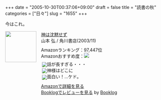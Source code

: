 +++
date = "2005-10-30T00:37:06+09:00"
draft = false
title = "読書の秋"
categories = ["日々"]
slug = "1655"
+++

今はこれ。
<div class="booklog-all" style="margin-bottom:10px;"><div class="booklog-img" style="float:left; margin-right:15px;"><a href="http://www.amazon.co.jp/exec/obidos/ASIN/4048734792/ieiriblog-22" target="_blank"><img src="http://images.amazon.com/images/P/4048734792.09._SCMZZZZZZZ_.jpg"  class="booklog-imgsrc" style="border:0px; width:100px"></a><br></div><div class="booklog-data" style="float:left; width:300px;"><div class="booklog-title"><a href="http://www.amazon.co.jp/exec/obidos/ASIN/4048734792/ieiriblog-22" target="_blank">神は沈黙せず</a></div><div class="booklog-pub">山本 弘 / 角川書店(2003/11)</div><div class="booklog-info" style="margin-top:10px;">Amazonランキング：97,447位<br>Amazonおすすめ度：<img src="http://booklog.jp/img/3.gif"><br><div class="booklog-review" style="margin-top:6px; padding-left:3px;"><img src="http://booklog.jp/img/2.gif" align="absmiddle">話が長すぎる・・・<br><img src="http://booklog.jp/img/4.gif" align="absmiddle">神様はどこに<br><img src="http://booklog.jp/img/4.gif" align="absmiddle">面白い！…ケド。<br></div></div><div class="booklog-link" style="margin-top:10px;"><a href="http://www.amazon.co.jp/exec/obidos/ASIN/4048734792/ieiriblog-22" target="_blank">Amazonで詳細を見る</a><br><a href="http://booklog.jp/asin/4048734792" target="_blank">Booklogでレビューを見る</a> by <a href="http://booklog.jp" target="_blank">Booklog</a><br></div></div><br style="clear:left"></div>
